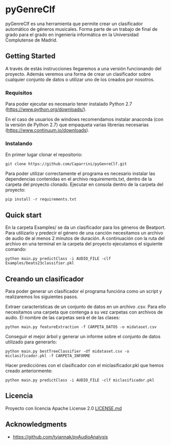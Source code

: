 # pyGenreClf

pyGenreClf es una herramienta que permite crear un clasificador automático de géneros musicales. Forma parte de un trabajo de final de grado para el grado en ingeniería informática en la Universidad Complutense de Madrid.
## Getting Started

A través de estás instrucciones llegaremos a una versión funcionando del proyecto. Además veremos una forma de crear un clasificador sobre cualquier conjunto de datos o utilizar uno de los creados por nosotros.

### Requisitos

Para poder ejecutar es necesario tener instalado Python 2.7 (https://www.python.org/downloads/).

En el caso de usuarios de windows recomendamos instalar anaconda (con la versión de Python 2.7) que empaqueta varias librerías necesarias (https://www.continuum.io/downloads).

### Instalando

En primer lugar clonar el repositorio:
```
git clone https://github.com/Caparrini/pyGenreClf.git
```
Para poder utilizar correctamente el programa es necesario instalar las dependencias contenidas en el archivo requirements.txt, dentro de la carpeta del proyecto clonado. Ejecutar en consola dentro de la carpeta del proyecto:
```
pip install -r requirements.txt
```

## Quick start

En la carpeta Examples/ se da un clasificador para los géneros de Beatport. Para utilizarlo y predecir el género de una canción necesitamos un archivo de audio de al menos 2 minutos de duración. A continuación con la ruta del archivo en una terminal en la carpeta del proyecto ejecutamos el siguiente comando:

```
python main.py predictClass -i AUDIO_FILE -clf Examples/beats23classifier.pkl
```


## Creando un clasificador

Para poder generar un clasificador el programa funcióna como un script y realizaremos los siguientes pasos.

Extraer características de un conjunto de datos en un archivo .csv. Para ello necesitamos una carpeta que contenga a su vez carpetas con archivos de audio. El nombre de las carpetas será el de las clases:

```
python main.py featureExtraction -f CARPETA_DATOS -o midataset.csv
```

Conseguir el mejor árbol y generar un informe sobre el conjunto de datos utilizado para generarlo:
```
python main.py bestTreeClassifier -df midataset.csv -o miclasificador.pkl -f CARPETA_INFORME
```

Hacer predicciónes con el clasificador con el miclasificador.pkl que hemos creado anteriormente:
```
python main.py predictClass -i AUDIO_FILE -clf miclasificador.pkl
```


## Licencia

Proyecto con licencia Apache License 2.0 [LICENSE.md](LICENSE.md)

## Acknowledgments

* https://github.com/tyiannak/pyAudioAnalysis
